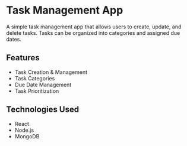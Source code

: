 # Task Management App

A simple task management app that allows users to create, update, and delete tasks. Tasks can be organized into categories and assigned due dates.

## Features
- Task Creation & Management
- Task Categories
- Due Date Management
- Task Prioritization

## Technologies Used
- React
- Node.js
- MongoDB
